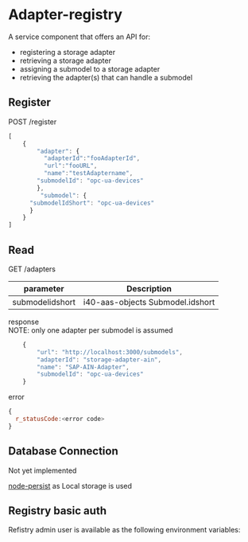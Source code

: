 # Adapter-registry

A service component that offers an API for:
 - registering a storage adapter 
 - retrieving a storage adapter  
 - assigning a submodel to a storage adapter
 - retrieving the adapter(s) that can  handle a submodel


## Register 

POST /register

```javascript
[
    {
        "adapter": {
          "adapterId":"fooAdapterId",
          "url":"fooURL",
          "name":"testAdaptername",
        "submodelId": "opc-ua-devices"
        },
         "submodel": {
      "submodelIdShort": "opc-ua-devices"
      }
    }
]
```



## Read


GET /adapters
 
|   parameter         |      Description                 |
|   :-------:         | :-------------------:            |
|   submodelidshort   | i40-aas-objects Submodel.idshort |

response </br>
NOTE: only one adapter per submodel is assumed
```javascript
    {
        "url": "http://localhost:3000/submodels",
        "adapterId": "storage-adapter-ain",
        "name": "SAP-AIN-Adapter",
        "submodelId": "opc-ua-devices"
    }
```

error
```javascript
{
  r_statusCode:<error code>
}
```

## Database Connection

Not yet implemented

[node-persist](https://www.npmjs.com/package/node-persist) as Local storage is used


## Registry basic auth

Refistry admin user is available as the following environment variables:

